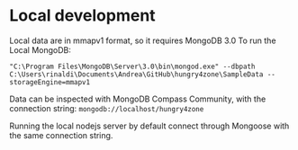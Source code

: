 # Local development
Local data are in mmapv1 format, so it requires MongoDB 3.0
To run the Local MongoDB:
```
"C:\Program Files\MongoDB\Server\3.0\bin\mongod.exe" --dbpath C:\Users\rinaldi\Documents\Andrea\GitHub\hungry4zone\SampleData --storageEngine=mmapv1
```
Data can be inspected with MongoDB Compass Community, with the connection string: `mongodb://localhost/hungry4zone`

Running the local nodejs server by default connect through Mongoose with the same connection string.